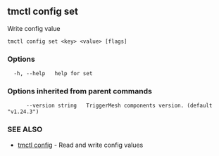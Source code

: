 ## tmctl config set

Write config value

```
tmctl config set <key> <value> [flags]
```

### Options

```
  -h, --help   help for set
```

### Options inherited from parent commands

```
      --version string   TriggerMesh components version. (default "v1.24.3")
```

### SEE ALSO

* [tmctl config](tmctl_config.md)	 - Read and write config values

